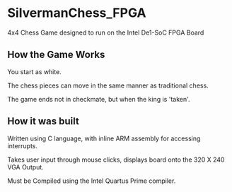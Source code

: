 # SilvermanChess_FPGA
4x4 Chess Game designed to run on the Intel De1-SoC FPGA Board

## How the Game Works
You start as white. 

The chess pieces can move in the same manner as traditional chess. 

The game ends not in checkmate, but when the king is 'taken'. 

## How it was built
Written using C language, with inline ARM assembly for accessing interrupts. 

Takes user input through mouse clicks, displays board onto the 320 X 240 VGA Output. 

Must be Compiled using the Intel Quartus Prime compiler. 
